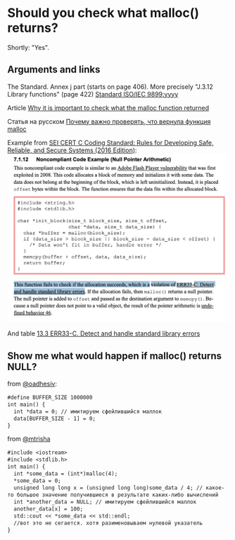 # Should you check what malloc() returns?

Shortly: "Yes".

## Arguments and links

The Standard. Annex j part (starts on page 406). More precisely "J.3.12 Library functions" (page 422)
[Standard ISO/IEC 9899:yyyy](http://www.open-std.org/jtc1/sc22/wg14/www/docs/n2310.pdf)

Article [Why it is important to check what the malloc function returned](https://medium.com/pvs-studio/why-it-is-important-to-check-what-the-malloc-function-returned-ba39f3d13a83)

Статья на русском [Почему важно проверять, что вернула функция malloc](https://habr.com/ru/company/pvs-studio/blog/348098/)

Example from [SEI CERT C Coding Standard: Rules for Developing Safe, Reliable, and Secure Systems (2016 Edition)](https://resources.sei.cmu.edu/downloads/secure-coding/assets/sei-cert-c-coding-standard-2016-v01.pdf):
<img src="img/example-7-1-12.png"/>

And table [13.3 ERR33-C. Detect and handle standard library errors](https://resources.sei.cmu.edu/downloads/secure-coding/assets/sei-cert-c-coding-standard-2016-v01.pdf#page=392&zoom=100,141,121)

## Show me what would happen if malloc() returns NULL?

from [@oadhesiv](https://github.com/secondfry):
```
#define BUFFER_SIZE 1000000
int main() {
  int *data = 0; // имитируем сфейлившийся маллок
  data[BUFFER_SIZE - 1] = 0;
}
```

from [@mtrisha](https://github.com/elijahkash)
```
#include <iostream>
#include <stdlib.h>
int main() {
  int *some_data = (int*)malloc(4);
  *some_data = 0;
  unsigned long long x = (unsigned long long)some_data / 4; // какое-то большое значение получившиеся в результате каких-либо вычислений
  int *another_data = NULL; // имитируем сфейлившийся маллок
  another_data[x] = 100;
  std::cout << *some_data << std::endl;
  //вот это не сегается. хотя разименовываем нулевой указатель
}
```